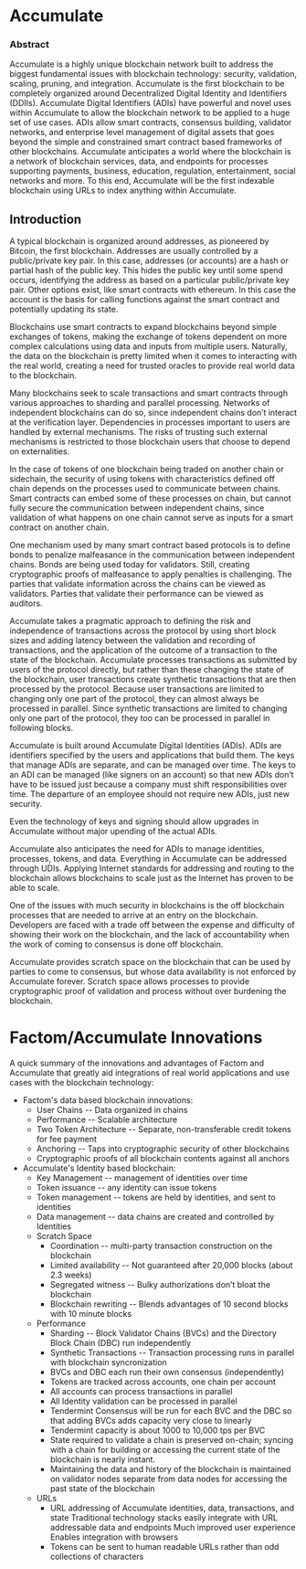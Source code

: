 # Accumulate

### Abstract
Accumulate is a highly unique blockchain network built to address the biggest
fundamental issues with blockchain technology:  security, validation, scaling,
pruning, and integration. Accumulate is the first blockchain to be completely
organized around Decentralized Digital Identity and Identifiers (DDIIs).
Accumulate Digital Identifiers (ADIs) have powerful and novel uses within
Accumulate to allow the blockchain network to be applied to a huge set of use
cases.  ADIs allow smart contracts, consensus building, validator networks, and
enterprise level management of digital assets that goes beyond the simple and
constrained smart contract based frameworks of other blockchains. Accumulate
anticipates a world where the blockchain is a network of blockchain services,
data, and endpoints for processes supporting payments, business, education,
regulation, entertainment, social networks and more.  To this end, Accumulate
will be the first indexable blockchain using URLs to index anything within
Accumulate.

## Introduction
A typical blockchain is organized around addresses, as pioneered by Bitcoin,
the first blockchain.  Addresses are usually controlled by a public/private
key pair. In this case, addresses (or accounts) are a hash or partial hash
of the public key.  This hides the public key until some spend occurs,
identifying the address as based on a particular public/private key pair.
Other options exist, like smart contracts with ethereum.  In this case the
account is the basis for calling functions against the smart contract and
potentially updating its state.

Blockchains use smart contracts to expand blockchains beyond simple
exchanges of tokens, making the exchange of tokens dependent on more complex
calculations using data and inputs from multiple users.  Naturally, the data
on the blockchain is pretty limited when it comes to interacting with the
real world, creating a need for trusted oracles to provide real world data
to the blockchain.

Many blockchains seek to scale transactions and smart contracts through
various approaches to sharding and parallel processing.  Networks of
independent blockchains can do so, since independent chains don’t interact
at the verification layer.  Dependencies in processes important to users are
handled by external mechanisms.  The risks of trusting such external
mechanisms is restricted to those blockchain users that choose to depend on
externalities.

In the case of tokens of one blockchain being traded on another chain or
sidechain, the security of using tokens with characteristics defined off
chain depends on the processes used to communicate between chains. Smart
contracts can embed some of these processes on chain, but cannot fully
secure the communication between independent chains, since validation of
what happens on one chain cannot serve as inputs for a smart contract on
another chain.

One mechanism used by many smart contract based protocols is to define bonds
to penalize malfeasance in the communication between independent chains.
Bonds are being used today for validators.  Still, creating cryptographic
proofs of malfeasance to apply penalties is challenging. The parties that
validate information across the chains can be viewed as validators. Parties
that validate their performance can be viewed as auditors.

Accumulate takes a pragmatic approach to defining the risk and independence
of transactions across the protocol by using short block sizes and adding
latency between the validation and recording of transactions, and the
application of the outcome of a transaction to the state of the blockchain.
Accumulate processes transactions as submitted by users of the protocol
directly, but rather than these changing the state of the blockchain, user
transactions create synthetic transactions that are then processed by the
protocol.  Because user transactions are limited to changing only one part
of the protocol, they can almost always be processed in parallel.  Since
synthetic transactions are limited to changing only one part of the protocol,
they too can be processed in parallel in following blocks.

Accumulate is built around Accumulate Digital Identities (ADIs).  ADIs are
identifiers specified by the users and applications that build them.  The
keys that manage ADIs are separate, and can be managed over time. The keys
to an ADI can be managed (like signers on an account) so that new ADIs don’t
have to be issued just because a company must shift responsibilities over
time.  The departure of an employee should not require new ADIs, just new
security.

Even the technology of keys and signing should allow upgrades in Accumulate
without major upending of the actual ADIs.

Accumulate also anticipates the need for ADIs to manage identities, processes,
tokens, and data.  Everything in Accumulate can be addressed through UDIs.
Applying Internet standards for addressing and routing to the blockchain allows
blockchains to scale just as the Internet has proven to be able to scale.

One of the issues with much security in blockchains is the off blockchain
processes that are needed to arrive at an entry on the blockchain.  Developers
are faced with a trade off between the expense and difficulty of showing their
work on the blockchain, and the lack of accountability when the work of coming
to consensus is done off blockchain.

Accumulate provides scratch space on the blockchain that can be used by parties
to come to consensus, but whose data availability is not enforced by Accumulate
forever.  Scratch space allows processes to provide cryptographic proof of
validation and process without over burdening the blockchain.

# Factom/Accumulate Innovations
A quick summary of the innovations and advantages of Factom and Accumulate that
greatly aid integrations of real world applications and use cases with the
blockchain technology:

* Factom's data based blockchain innovations:
  * User Chains -- Data organized in chains
  * Performance -- Scalable architecture
  * Two Token Architecture -- Separate, non-transferable credit tokens for fee
  payment
  * Anchoring -- Taps into cryptographic security of other blockchains
  * Cryptographic proofs of all blockchain contents against all anchors
* Accumulate's Identity based blockchain:
  * Key Management -- management of identities over time
  * Token issuance -- any identity can issue tokens
  * Token management -- tokens are held by identities, and sent to identities
  * Data management -- data chains are created and controlled by Identities
  * Scratch Space
     * Coordination -- multi-party transaction construction on the blockchain
     * Limited availability -- Not guaranteed after 20,000 blocks (about 2.3
       weeks)
     * Segregated witness -- Bulky authorizations don’t bloat the blockchain
     * Blockchain rewriting -- Blends advantages of 10 second blocks with 10
       minute blocks
  * Performance
     * Sharding -- Block Validator Chains (BVCs) and the Directory Block Chain
    (DBC) run independently
     * Synthetic Transactions -- Transaction processing runs in parallel with
       blockchain syncronization
     * BVCs and DBC each run their own consensus (independently)
     * Tokens are tracked across accounts, one chain per account
     * All accounts can process transactions in parallel
     * All Identity validation can be processed in parallel
     * Tendermint Consensus will be run for each BVC and the DBC so that
        adding BVCs adds capacity very close to linearly
     * Tendermint capacity is about 1000 to 10,000 tps per BVC
     * State required to validate a chain is preserved on-chain; syncing with a
       chain for building or accessing the current state of the blockchain
       is nearly instant.
     * Maintaining the data and history of the blockchain is
       maintained on validator nodes separate from data nodes for accessing
       the past state of the blockchain
  * URLs
     * URL addressing of Accumulate identities, data, transactions, and state
Traditional technology stacks easily integrate with URL addressable data and endpoints
Much improved user experience
Enables integration with browsers
     * Tokens can be sent to human readable URLs rather than odd collections
       of characters
